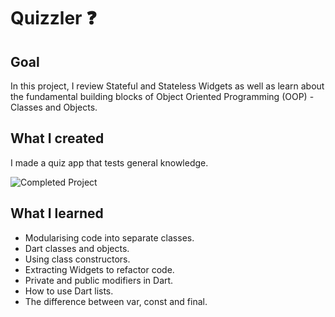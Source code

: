 # Quizzler ❓

## Goal

In this project, I review Stateful and Stateless Widgets as well as learn about the fundamental building blocks of Object Oriented Programming (OOP) - Classes and Objects.

## What I created

I made a quiz app that tests general knowledge. 

![Completed Project](https://github.com/londonappbrewery/Images/blob/master/quizzler-demo.gif?raw=true)

## What I learned
* Modularising code into separate classes.
* Dart classes and objects.
* Using class constructors.
* Extracting Widgets to refactor code.
* Private and public modifiers in Dart.
* How to use Dart lists.
* The difference between var, const and final.
